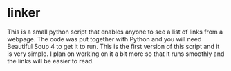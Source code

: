 linker
======

This is a small python script that enables anyone to see a list of links from a webpage. The code was put together with Python and you will need Beautiful Soup 4 to get it to run. This is the first version of this script and it is very simple. I plan on working on it a bit more so that it runs smoothly and the links will be easier to read. 
